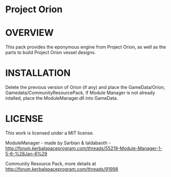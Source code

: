 # Project Orion
OVERVIEW
===================================================================================================================
This pack provides the eponymous engine from Project Orion, as well as the parts to build Project Orion vessel designs.


INSTALLATION
===================================================================================================================
Delete the previous version of Orion (if any) and place the GameData/Orion, Gamedata/CommunityResourcePack,  If Module Manager is not already intalled, place the ModuleManager.dll into GameData.

LICENSE
===================================================================================================================
This work is licensed under a MIT license.

ModuleManager - made by Sarbian & Ialdabaoth - http://forum.kerbalspaceprogram.com/threads/55219-Module-Manager-1-5-6-%28Jan-6%29

Community Resource Pack, more details at http://forum.kerbalspaceprogram.com/threads/91998
